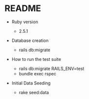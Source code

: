 # README

* Ruby version
  * 2.5.1

* Database creation
  * rails db:migrate

* How to run the test suite
  * rails db:migrate RAILS_ENV=test
  * bundle exec rspec

* Initial Data Seeding
  * rake seed:data
  

